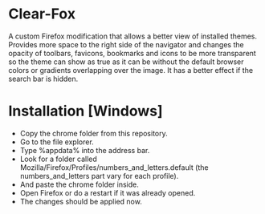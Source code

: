 # Clear-Fox
A custom Firefox modification that allows a better view of installed themes. Provides more space to the right side of the navigator and changes the opacity of toolbars, favicons, bookmarks and icons to be more transparent so the theme can show as true as it can be without the default browser colors or gradients overlapping over the image. It has a better effect if the search bar is hidden.

# Installation [Windows]
 - Copy the chrome folder from this repository.
 - Go to the file explorer.
 - Type %appdata% into the address bar.
 - Look for a folder called Mozilla/Firefox/Profiles/numbers_and_letters.default (the numbers_and_letters part vary for each profile).
 - And paste the chrome folder inside.
 - Open Firefox or do a restart if it was already opened.
 - The changes should be applied now.
